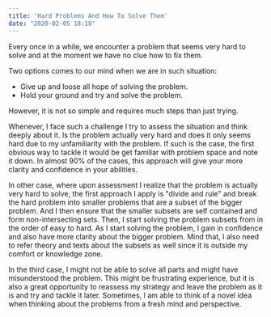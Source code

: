 ```yaml
---
title: 'Hard Problems And How To Solve Them'
date: "2020-02-05 18:18"
---
```


Every once in a while, we encounter a problem that seems very hard to solve and at the moment we have no clue how to fix them.

Two options comes to our mind when we are in such situation:

- Give up and loose all hope of solving the problem.
- Hold your ground and try and solve the problem.

However, it is not so simple and requires much steps than just trying.

Whenever, I face such a challenge I try to assess the situation and think deeply about it. Is the problem actually very hard and does it only seems hard due to my unfamiliarity with the problem. If such is the case, the first obvious way to tackle it would be get familiar with problem space and note it down. In almost 90% of the cases, this approach will give your more clarity and confidence in your abilities.

In other case, where upon assessment I realize that the problem is actually very hard to solve, the first approach I apply is "divide and rule" and break the hard problem into smaller problems that are a subset of the bigger problem. And I then ensure that the smaller subsets are self contained and form non-intersecting sets. Then, I start solving the problem subsets from in the order of easy to hard. As I start solving the problem, I gain in confidence and also have more clarity about the bigger problem. Mind that, I also need to refer theory and texts about the subsets as well since it is outside my comfort or knowledge zone.

In the third case, I might not be able to solve all parts and might have misunderstood the problem. This might be frustrating experience, but it is also a great opportunity to reassess my strategy and leave the problem as it is and try and tackle it later. Sometimes, I am able to think of a novel idea when thinking about the problems from a fresh mind and perspective.


